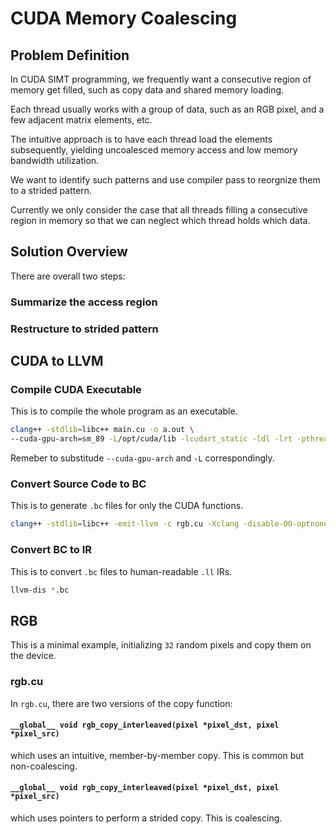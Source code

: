# CUDA Memory Coalescing

## Problem Definition
In CUDA SIMT programming, we frequently want a consecutive region of memory get filled, such as copy data and shared memory loading.

Each thread usually works with a group of data, such as an RGB pixel, and a few adjacent matrix elements, etc.

The intuitive approach is to have each thread load the elements subsequently, yielding uncoalesced memory access and low memory bandwidth utilization.

We want to identify such patterns and use compiler pass to reorgnize them to a strided pattern.

Currently we only consider the case that all threads filling a consecutive region in memory so that we can neglect which thread holds which data.

## Solution Overview

There are overall two steps:

### Summarize the access region

### Restructure to strided pattern

## CUDA to LLVM

### Compile CUDA Executable
This is to compile the whole program as an executable.
```bash
clang++ -stdlib=libc++ main.cu -o a.out \
--cuda-gpu-arch=sm_89 -L/opt/cuda/lib -lcudart_static -ldl -lrt -pthread
```
Remeber to substitude ```--cuda-gpu-arch``` and ```-L``` correspondingly.
### Convert Source Code to BC
This is to generate ```.bc``` files for only the CUDA functions.
```bash
clang++ -stdlib=libc++ -emit-llvm -c rgb.cu -Xclang -disable-O0-optnone
```
### Convert BC to IR
This is to convert ```.bc``` files to human-readable ```.ll``` IRs.
```bash
llvm-dis *.bc
```

## RGB
This is a minimal example, initializing ```32``` random pixels and copy them on the device.

### rgb.cu
In ```rgb.cu```, there are two versions of the copy function:
#### ```__global__ void rgb_copy_interleaved(pixel *pixel_dst, pixel *pixel_src)```
which uses an intuitive, member-by-member copy.
This is common but non-coalescing.
#### ```__global__ void rgb_copy_interleaved(pixel *pixel_dst, pixel *pixel_src)```
which uses pointers to perform a strided copy.
This is coalescing.
